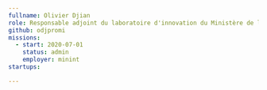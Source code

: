 ```yaml
---
fullname: Olivier Djian
role: Responsable adjoint du laboratoire d'innovation du Ministère de l'Intérieur
github: odjpromi
missions:
  - start: 2020-07-01
    status: admin
    employer: minint
startups:

---
```

